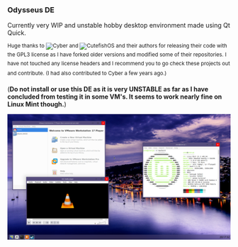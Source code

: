 ### Odysseus DE
Currently very WIP and unstable hobby desktop environment made using Qt Quick.

<sup>Huge thanks to ![Cyber](https://github.com/cyberos) and ![CutefishOS](https://github.com/cutefishos) and their authors for releasing their code with the GPL3 license as I have forked older versions and modified some of their repositories. I have not touched any license headers and I recommend you to go check these projects out and contribute. (I had also contributed to Cyber a few years ago.)<sup>

(**Do not install or use this DE as it is very UNSTABLE as far as I have concluded from testing it in some VM's. It seems to work nearly fine on Linux Mint though.**)

![Screenshot](https://raw.githubusercontent.com/odysseusdesktop/odysseus/master/screenshot.png?token=GHSAT0AAAAAACRANUQQWLGRJYR2MAJJYA76ZQ6W23A)
